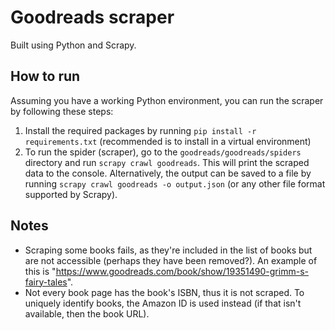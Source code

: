 # Goodreads scraper

Built using Python and Scrapy.

## How to run

Assuming you have a working Python environment, you can run the scraper by following these steps:
1. Install the required packages by running `pip install -r requirements.txt` (recommended is to install in a virtual environment)
2. To run the spider (scraper), go to the `goodreads/goodreads/spiders` directory and run `scrapy crawl goodreads`. This will print the scraped data to the console. Alternatively, the output can be saved to a file by running `scrapy crawl goodreads -o output.json` (or any other file format supported by Scrapy).

## Notes

- Scraping some books fails, as they're included in the list of books but are not accessible (perhaps they have been removed?). An example of this is "https://www.goodreads.com/book/show/19351490-grimm-s-fairy-tales". 
- Not every book page has the book's ISBN, thus it is not scraped. To uniquely identify books, the Amazon ID is used instead (if that isn't available, then the book URL).